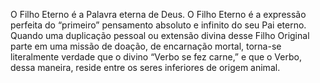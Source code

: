 ﻿O Filho Eterno é a Palavra eterna de Deus. O Filho Eterno é a expressão perfeita do “primeiro” pensamento absoluto e infinito do seu Pai eterno. Quando uma duplicação pessoal ou extensão divina desse Filho Original parte em uma missão de doação, de encarnação mortal, torna-se literalmente verdade que o divino “Verbo se fez carne,” e que o Verbo, dessa maneira, reside entre os seres inferiores de origem animal.